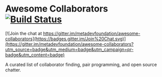 # Awesome Collaborators [![Build Status](https://travis-ci.org/avelino/awesome-go.svg?branch=master)](https://travis-ci.org/avelino/awesome-go)

[![Join the chat at https://gitter.im/metadevfoundation/awesome-collaborators](https://badges.gitter.im/Join%20Chat.svg)](https://gitter.im/metadevfoundation/awesome-collaborators?utm_source=badge&utm_medium=badge&utm_campaign=pr-badge&utm_content=badge)


A curated list of collaborator finding, pair programming, and open source chatter.

